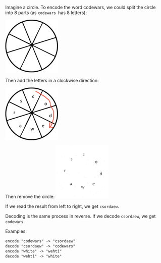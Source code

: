 Imagine a circle. To encode the word codewars, we could split the circle into 8 parts (as `codewars `has 8 letters):

![](./assets/téléchargement.png)

Then add the letters in a clockwise direction:

![](<./assets/téléchargement%20(1).png>)

Then remove the circle:
![](<./assets/téléchargement%20(2).png>)

If we read the result from left to right, we get `csordaew`.

Decoding is the same process in reverse. If we decode `csordaew`, we get `codewars`.

Examples:

```
encode "codewars" -> "csordaew"
decode "csordaew" -> "codewars"
encode "white" -> "wehti"
decode "wehti" -> "white"
```
